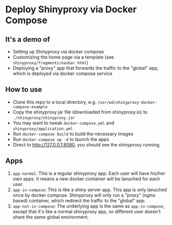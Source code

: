 # Deploy Shinyproxy via Docker Compose

## It's a demo of

- Setting up Shinyproxy via docker compose
- Customizing the home page via a template (see `shinyproxy/fragments/navbar.html`)
- Deploying a "proxy" app that forwards the traffic to the "global" app, which is deployed via docker compose service

## How to use

- Clone this repo to a local directory, e.g. `/usr/wd/shinyproxy-docker-compose-example`
- Copy the shinyproxy jar file (downloaded from shinyproxy.io) to `./shinyproxy/shinyproxy.jar`
- You may want to tweak `docker-compose.yml` and `shinyproxy/application.yml`
- Run `docker-compose build` to build the necessary images
- Run `docker-compose up -d` to launch the apps
- Direct to http://127.0.0.1:8080, you should see the shinyproxy running.

## Apps

1. `app-normal`: This is a regular shinyproxy app. Each user will have his/her own apps. It means a new docker container will be lanuched for each user.
2. `app-in-compose`: This is like a shiny server app. This app is only lanuched once by docker compose. Shinyproxy will only run a "proxy" (nginx based) container, which redirect the traffic to the "global" app. 
3. `app-not-in-compose`: The underlying app is the same as `app-in-compose`, except that it's like a normal shinyproxy app, so different user doesn't share the same global environment.
